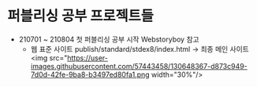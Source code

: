 # 퍼블리싱 공부 프로젝트들

+ 210701 ~ 210804 첫 퍼블리싱 공부 시작
  Webstoryboy 참고
  + 웹 표준 사이트
    publish/standard/stdex8/index.html -> 최종 메인 사이트
    <img src="https://user-images.githubusercontent.com/57443458/130648367-d873c949-7d0d-42fe-9ba8-b3497ed80fa1.png  width="30%"/>

